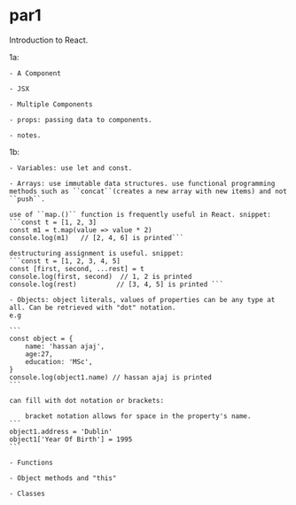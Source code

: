 # par1

Introduction to React. 

1a:

    - A Component

    - JSX

    - Multiple Components

    - props: passing data to components.

    - notes.


1b: 

    - Variables: use let and const.

    - Arrays: use immutable data structures. use functional programming methods such as ``concat``(creates a new array with new items) and not ``push``.

    use of ``map.()`` function is frequently useful in React. snippet: 
    ```const t = [1, 2, 3]
    const m1 = t.map(value => value * 2)
    console.log(m1)   // [2, 4, 6] is printed``` 

    destructuring assignment is useful. snippet:
    ```const t = [1, 2, 3, 4, 5]
    const [first, second, ...rest] = t
    console.log(first, second)  // 1, 2 is printed
    console.log(rest)          // [3, 4, 5] is printed ```
    
    - Objects: object literals, values of properties can be any type at all. Can be retrieved with "dot" notation.
    e.g

    ```
    const object = {
        name: 'hassan ajaj',
        age:27,
        education: 'MSc',
    }
    console.log(object1.name) // hassan ajaj is printed
    ```

    can fill with dot notation or brackets:

        bracket notation allows for space in the property's name.
    ```
    object1.address = 'Dublin'
    object1['Year Of Birth'] = 1995
    ```

    - Functions

    - Object methods and "this"

    - Classes